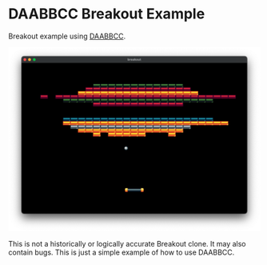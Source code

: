# DAABBCC Breakout Example

Breakout example using [DAABBCC](https://github.com/selimanac/DAABBCC).  

![DAABBCC Breakout](/.github/breakout.png?raw=true)


This is not a historically or logically accurate Breakout clone. It may also contain bugs. This is just a simple example of how to use DAABBCC.